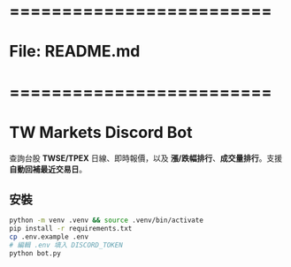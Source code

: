 # =========================
# File: README.md
# =========================
# TW Markets Discord Bot

查詢台股 **TWSE/TPEX** 日線、即時報價，以及 **漲/跌幅排行**、**成交量排行**。支援 **自動回補最近交易日**。

## 安裝

```bash
python -m venv .venv && source .venv/bin/activate
pip install -r requirements.txt
cp .env.example .env
# 編輯 .env 填入 DISCORD_TOKEN
python bot.py